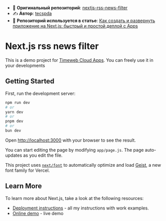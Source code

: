 - 🔗 **Оригинальный репозиторий**: [nextjs-rss-news-filter](https://github.com/tecspda/nextjs-rss-news-filter/)
- ✍️ **Автор**: [tecspda](https://github.com/tecspda)
- 📖 **Репозиторий используется в статье**: [Как создать и развернуть приложение на Next.js: быстрый и простой деплой с Apps](https://timeweb.cloud/tutorials/cloud/kak-razvernut-prilozhenie-na-next-js)

# Next.js rss news filter
This is a demo project for [Timeweb Cloud Apps](https://timeweb.cloud/services/apps). You can freely use it in your developments

## Getting Started

First, run the development server:

```bash
npm run dev
# or
yarn dev
# or
pnpm dev
# or
bun dev
```

Open [http://localhost:3000](http://localhost:3000) with your browser to see the result.

You can start editing the page by modifying `app/page.js`. The page auto-updates as you edit the file.

This project uses [`next/font`](https://nextjs.org/docs/app/building-your-application/optimizing/fonts) to automatically optimize and load [Geist](https://vercel.com/font), a new font family for Vercel.

## Learn More

To learn more about Next.js, take a look at the following resources:

- [Deployment instructions](https://timeweb.cloud/tutorials/authors/sergej-durmanov) - all my instructions with work examples.
- [Online demo](https://nextjs-news-filter-tecspdas-projects.vercel.app/) - live demo
    
